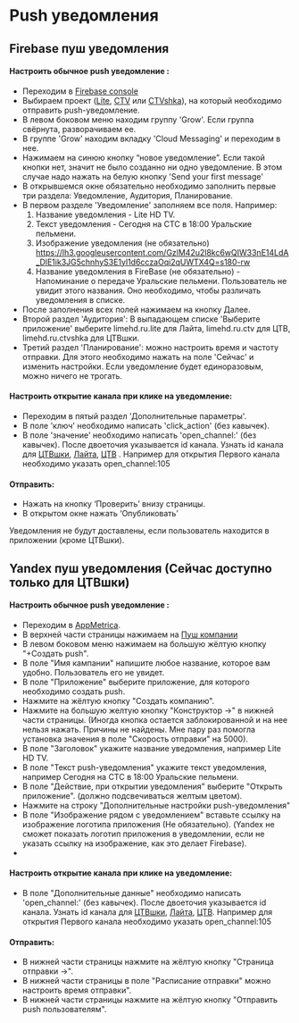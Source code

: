 # Push уведомления
## Firebase пуш уведомления
#### Настроить обычное push уведомление :

* Переходим в [Firebase console](https://console.firebase.google.com/u/0/)
* Выбираем проект ([Lite](https://console.firebase.google.com/u/3/project/lite-hd-tv/overview), [CTV](https://console.firebase.google.com/u/3/project/digital-tv-6f9c2/overview) или [CTVshka](https://console.firebase.google.com/u/0/project/ctvshka/overview)), на который необходимо отправить push-уведомление.
* В левом боковом меню находим группу 'Grow'. Если группа свёрнута, разворачиваем ее.
* В группе 'Grow' находим вкладку 'Cloud Messaging' и переходим в нее.
* Нажимаем на синюю кнопку “новое уведомление”. Если такой кнопки нет, значит не было созданно ни одно уведомление. В этом случае надо нажать на белую кнопку 'Send your first message'
* В открывшемся окне обязательно необходимо заполнить первые три раздела: Уведомление, Аудитория, Планирование.
* В первом разделе 'Уведомление' заполняем все поля. Например: 
    1. Название уведомления - Lite HD TV. 
    2. Текст уведомления - Сегодня на СТС в 18:00 Уральские пельмени.
    3. Изображение уведомления (не обязательно) https://lh3.googleusercontent.com/GzlM42u2l8kc6wQIW33nE14LdA_DlE1ik3JG5chnhyS3E1yl1d6cczaOqi2qUWTX4Q=s180-rw
    4. Название уведомления в FireBase (не обязательно) - Напоминание о передаче Уральские пельмени. Пользователь не увидит этого названия. Оно необходимо, чтобы различать уведомления в списке.
* После заполнения всех полей нажимаем на кнопку Далее.
* Второй раздел 'Аудитория': В выпадающем списке 'Выберите приложение' выберите limehd.ru.lite для Лайта, limehd.ru.ctv для ЦТВ, limehd.ru.ctvshka для ЦТВшки.
* Третий раздел 'Планирование': можно настроить время и частоту отправки. Для этого необходимо нажать на поле 'Сейчас' и изменить настройки. Если уведомление будет единоразовым, можно ничего не трогать.

#### Настроить открытие канала при клике на уведомление:
* Переходим в пятый раздел 'Дополнительные параметры'.
* В поле 'ключ' необходимо написать 'click_action' (без кавычек).
* В поле 'значение' необходимо написать 'open_channel:' (без кавычек). После двоеточия указывается id канала. Узнать id канала для [ЦТВшки](https://drive.google.com/open?id=1oRA_THnLPc-_0hQ_UwGSyqQ7ZBV0FHW8QDoX8jCYNpA), [Лайта](https://drive.google.com/open?id=1jIyI90W83hCzSMn4jSY6ZP90jloHUnCEL5lCMEPcN04), [ЦТВ](https://drive.google.com/open?id=1GQPCRGnYdh7SMIygdDNr26CUsJOKy5l8VGyTFwrm85U)
. Например для открытия Первого канала необходимо указать open_channel:105
#### Отправить:
* Нажать на кнопку ‘Проверить’ внизу страницы. 
* В открытом окне нажать ‘Опубликовать’

Уведомления не будут доставлены, если пользователь находится в приложении (кроме ЦТВшки).

## Yandex пуш уведомления (Сейчас доступно только для ЦТВшки)
#### Настроить обычное push уведомление :
* Переходим в [AppMetrica](https://appmetrica.yandex.ru/application/list).
* В верхней части страницы нажимаем на [Пуш компании](https://appmetrica.yandex.ru/push-campaign/list)
* В левом боковом меню нажимаем на большую жёлтую кнопку "+Создать push".
* В поле "Имя кампании" напишите любое название, которое вам удобно. Пользователь его не увидет.
* В поле "Приложение" выберите приложение, для которого необходимо создать push.
* Нажмите на жёлтую кнопку "Создать компанию".
* Нажмите на большую желтую кнопку "Конструктор →" в нижней части страницы. (Иногда кнопка остается заблокированной и на нее нельзя нажать. Причины не найдены. Мне пару раз помогла установка значения в поле "Скорость отправки" на 5000).
* В поле "Заголовок" укажите название уведомления, например Lite HD TV.
* В поле "Текст push-уведомления" укажите текст уведомления, например Сегодня на СТС в 18:00 Уральские пельмени.
* В поле "Действие, при открытии уведомления" выберите "Открыть приложение". (должно подсвечиваться желтым цветом).
* Нажмите на строку "Дополнительные настройки push-уведомления"
* В поле "Изображение рядом с уведомлением" вставьте ссылку на изображение логотипа приложения (Не обязательно). (Yandex не сможет показать логотип приложения в уведомлении, если не указать ссылку на изображение, как это делает Firebase).
* 
#### Настроить открытие канала при клике на уведомление:
* В поле "Дополнительные данные" необходимо написать 'open_channel:' (без кавычек). После двоеточия указывается id канала. Узнать id канала для [ЦТВшки](https://drive.google.com/open?id=1oRA_THnLPc-_0hQ_UwGSyqQ7ZBV0FHW8QDoX8jCYNpA), [Лайта](https://drive.google.com/open?id=1jIyI90W83hCzSMn4jSY6ZP90jloHUnCEL5lCMEPcN04), [ЦТВ](https://drive.google.com/open?id=1GQPCRGnYdh7SMIygdDNr26CUsJOKy5l8VGyTFwrm85U). Например для открытия Первого канала необходимо указать open_channel:105

#### Отправить:
* В нижней части страницы нажмите на жёлтую кнопку "Страница отправки →".
* В нижней части страницы в поле "Расписание отправки" можно настроить время отправки".
* В нижней части страницы нажмите на жёлтую кнопку "Отправить push пользователям".
